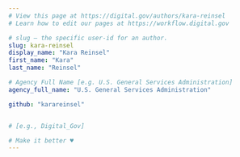 ```yaml
---
# View this page at https://digital.gov/authors/kara-reinsel
# Learn how to edit our pages at https://workflow.digital.gov

# slug — the specific user-id for an author.
slug: kara-reinsel
display_name: "Kara Reinsel"
first_name: "Kara"
last_name: "Reinsel"

# Agency Full Name [e.g. U.S. General Services Administration]
agency_full_name: "U.S. General Services Administration"

github: "karareinsel"


# [e.g., Digital_Gov]

# Make it better ♥
---
```

